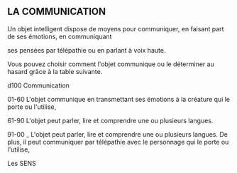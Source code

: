 ## LA COMMUNICATION


Un objet intelligent dispose de moyens pour communiquer,
en faisant part de ses émotions, en communiquant

ses pensées par télépathie ou en parlant à voix haute.

Vous pouvez choisir comment l'objet communique ou le
déterminer au hasard grâce à la table suivante.

d100 Communication

01-60 L'objet communique en transmettant ses émotions
à la créature qui le porte ou l'utilise,

61-90 L'objet peut parler, lire et comprendre une ou
plusieurs langues.

91-00 _ L'objet peut parler, lire et comprendre une ou
plusieurs langues. De plus, il peut communiquer par
télépathie avec le personnage qui le porte ou l'utilise,

Les SENS
